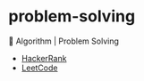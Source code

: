# problem-solving
🚀 Algorithm | Problem Solving

- [HackerRank](../hackerrank/Interview_preparation)
- [LeetCode](../leetcode)

